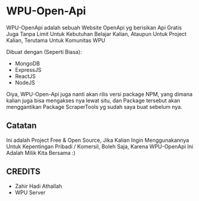 # WPU-Open-Api
WPU-OpenApi adalah sebuah Website OpenApi yg berisikan Api Gratis Juga Tanpa Limit Untuk Kebutuhan Belajar Kalian, Ataupun Untuk Project Kalian, Terutama Untuk Komunitas WPU

Dibuat dengan (Seperti Biasa):
- MongoDB
- ExpressJS
- ReactJS
- NodeJS

Oiya, WPU-Open-Api juga nanti akan rilis versi package NPM, yang dimana kalian juga bisa mengakses nya lewat situ, dan Package tersebut akan menggantikan Package ScraperTools yg sudah saya buat sebelum nya.

## Catatan
Ini adalah Project Free & Open Source, Jika Kalian Ingin Menggunakannya Untuk Kepentingan Pribadi / Komersil, Boleh Saja, Karena WPU-OpenApi Ini Adalah Milik Kita Bersama :)

## CREDITS
- Zahir Hadi Athallah
- WPU Server


